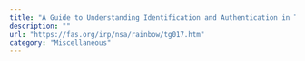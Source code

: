 ```yaml
---
title: "A Guide to Understanding Identification and Authentication in Trusted Systems"
description: ""
url: "https://fas.org/irp/nsa/rainbow/tg017.htm"
category: "Miscellaneous"
---
```

